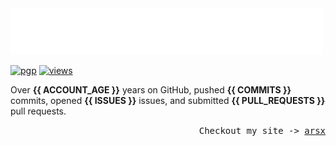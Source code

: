 <img src="assets/greet.svg" alt=":wave:" />

[![pgp](https://img.shields.io/badge/pgp-2DF3B19C5ECD583A-313131?style=flat&labelColor=545454&color=313131)](https://github.com/aarsxx.gpg)  [![views](https://komarev.com/ghpvc/?username=aarsxx&style=flat&color=313131&label=views&abbreviated=true)](https://github.com/aarsxx) 

Over **{{ ACCOUNT_AGE }}** years on GitHub,  pushed  **{{ COMMITS }}** commits, opened  **{{ ISSUES }}** issues, and submitted  **{{ PULL_REQUESTS }}** pull requests.

<p align="right"><samp>Checkout my site -> <a href="https://arsx.xyz">arsx</a></samp></p>
